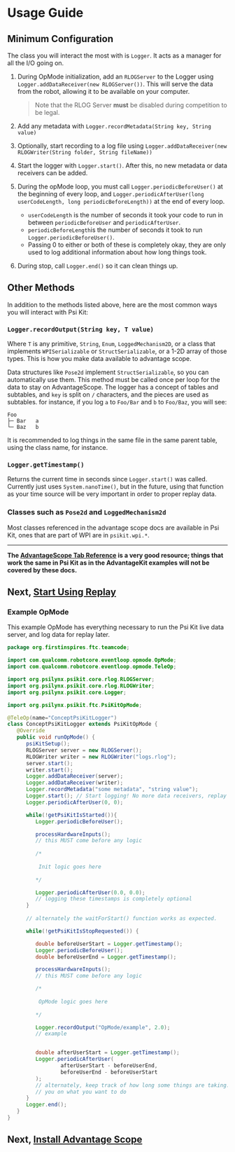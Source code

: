 # Usage Guide
## Minimum Configuration
The class you will interact the most with is `Logger`. It acts as a manager for all the I/O going on.

1. During OpMode initialization, add an `RLOGServer` to the Logger using `Logger.addDataReceiver(new RLOGServer())`. This will serve the data from the robot, allowing it to be available on your computer.
    > Note that the RLOG Server **must** be disabled during competition to be legal.

2. Add any metadata with `Logger.recordMetadata(String key, String value)`

3. Optionally, start recording to a log file using `Logger.addDataReceiver(new RLOGWriter(String folder, String fileName))`

4. Start the logger with `Logger.start()`. After this, no new metadata or data receivers can be added.

5. During the opMode loop, you must call `Logger.periodicBeforeUser()` at the beginning of every loop, and `Logger.periodicAfterUser(long userCodeLength, long periodicBeforeLength))` at the end of every loop. 
   * `userCodeLength` is the number of seconds it took your code to run in between `periodicBeforeUser` and `periodicAfterUser`.
   * `periodicBeforeLength`is the number of seconds it took to run `Logger.periodicBeforeUser()`.
   * Passing 0 to either or both of these is completely okay, they are only used to log additional information about how long things took.

6. During stop, call `Logger.end()` so it can clean things up.

## Other Methods
In addition to the methods listed above, here are the most common ways you will interact with Psi Kit:

### `Logger.recordOutput(String key, T value)`

Where `T` is any primitive, `String`, `Enum`, `LoggedMechanism2D`, or a class that implements `WPISerializable` or `StructSerializable`, or a 1-2D array of those types. This is how you make data available to advantage scope.

Data structures like `Pose2d` implement `StructSerializable`, so you can automatically use them. This method must be called once per loop for the data to stay on AdvantageScope. The logger has a concept of tables and subtables, and `key` is split on `/` characters, and the pieces are used as subtables. for instance, if you log `a` to `Foo/Bar` and `b` to `Foo/Baz`, you will see:
```
Foo
├─ Bar   a
└─ Baz   b
```
It is recommended to log things in the same file in the same parent table, using the class name, for instance.

### `Logger.getTimestamp()`

Returns the current time in seconds since `Logger.start()` was called. Currently just uses `System.nanoTime()`, but in the future, using that function as your time source will be very important in order to proper replay data. 

### Classes such as `Pose2d` and `LoggedMechanism2d`

Most classes referenced in the advantage scope docs are available in Psi Kit, ones that are part of WPI are in `psikit.wpi.*`.
___

**The [AdvantageScope Tab Reference](https://docs.advantagescope.org/category/tab-reference) is a very good resource; things that work the same in Psi Kit as in the AdvantageKit examples will not be covered by these docs.**

## Next, [Start Using Replay](/replay.md)

### Example OpMode
This example OpMode has everything necessary to run the Psi Kit live data server, and log data for replay later.

```java
package org.firstinspires.ftc.teamcode;

import com.qualcomm.robotcore.eventloop.opmode.OpMode;
import com.qualcomm.robotcore.eventloop.opmode.TeleOp;

import org.psilynx.psikit.core.rlog.RLOGServer;
import org.psilynx.psikit.core.rlog.RLOGWriter;
import org.psilynx.psikit.core.Logger;

import org.psilynx.psikit.ftc.PsiKitOpMode;

@TeleOp(name="ConceptPsiKitLogger")
class ConceptPsiKitLogger extends PsiKitOpMode {
   @Override
   public void runOpMode() {
      psiKitSetup();
      RLOGServer server = new RLOGServer();
      RLOGWriter writer = new RLOGWriter("logs.rlog");
      server.start();
      writer.start();
      Logger.addDataReceiver(server);
      Logger.addDataReceiver(writer);
      Logger.recordMetadata("some metadata", "string value");
      Logger.start(); // Start logging! No more data receivers, replay sources, or metadata values may be added.
      Logger.periodicAfterUser(0, 0);

      while(!getPsiKitIsStarted()){
         Logger.periodicBeforeUser();

         processHardwareInputs();
         // this MUST come before any logic
            
         /*
            
          Init logic goes here
            
         */

         Logger.periodicAfterUser(0.0, 0.0);
         // logging these timestamps is completely optional
      }
      
      // alternately the waitForStart() function works as expected.

      while(!getPsiKitIsStopRequested()) {

         double beforeUserStart = Logger.getTimestamp();
         Logger.periodicBeforeUser();
         double beforeUserEnd = Logger.getTimestamp();

         processHardwareInputs();
         // this MUST come before any logic

         /*
            
          OpMode logic goes here
             
         */

         Logger.recordOutput("OpMode/example", 2.0);
         // example


         double afterUserStart = Logger.getTimestamp();
         Logger.periodicAfterUser(
                 afterUserStart - beforeUserEnd,
                 beforeUserEnd - beforeUserStart
         );
         // alternately, keep track of how long some things are taking. up to 
         // you on what you want to do
      }
      Logger.end();
   }
}
```
## Next, [Install Advantage Scope](installAscope.md)
